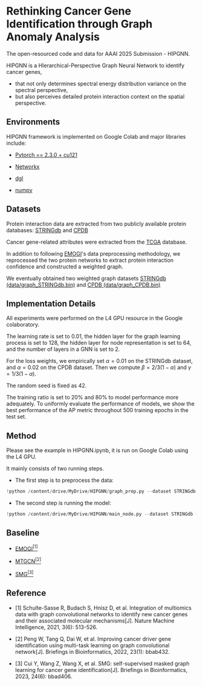 # Rethinking Cancer Gene Identification through Graph Anomaly Analysis

The open-resourced code and data for AAAI 2025 Submission - HIPGNN.

HIPGNN is a HIerarchical-Perspective Graph Neural Network to identify cancer genes, 
- that not only determines spectral energy distribution variance on the spectral perspective, 
- but also perceives detailed protein interaction context on the spatial perspective.

## Environments

HIPGNN framework is implemented on Google Colab and major libraries include:

- [Pytorch == 2.3.0 + cu121](https://pytorch.org/)

- [Networkx](https://networkx.org/)

- [dgl](https://www.dgl.ai/)

- [numpy](https://github.com/numpy/numpy)



## Datasets

Protein interaction data are extracted from two publicly available protein databases: [STRINGdb](https://string-db.org/) and [CPDB](http://cpdb.molgen.mpg.de/)

Cancer gene-related attributes were extracted from the [TCGA](https://www.cancer.gov/ccg/research/genome-sequencing/tcga) database.

In addition to following [EMOGI](https://github.com/schulter/EMOGI)'s data preprocessing methodology, we reprocessed the two protein networks to extract protein interaction confidence and constructed a weighted graph.

We eventually obtained two weighted graph datasets [STRINGdb (data/graph_STRINGdb.bin)](data/graph_STRINGdb.bin) and [CPDB (data/graph_CPDB.bin)](data/graph_CPDB.bin)

## Implementation Details

All experiments were performed on the L4 GPU resource in the Google colaboratory. 

The learning rate is set to 0.01, the hidden layer for the graph learning process is set to 128, the hidden layer for node representation is set to 64, and the number of layers in a GNN is set to $2$. 

For the loss weights, we empirically set $\alpha = 0.01$ on the STRINGdb dataset, and $\alpha = 0.02$ on the CPDB dataset. Then we compute $\beta = 2/3(1-\alpha)$ and $\gamma = 1/3(1-\alpha)$. 

The random seed is fixed as 42.

The training ratio is set to 20\% and 80\% to model performance more adequately. To uniformly evaluate the performance of models, we show the best performance of the AP metric throughout 500 training epochs in the test set. 



## Method

Please see the example in HIPGNN.ipynb, it is run on Google Colab using the L4 GPU.

It mainly consists of two running steps.

- The first step is to preprocess the data:
```python
!python /content/drive/MyDrive/HIPGNN/graph_prep.py --dataset STRINGdb
```

- The second step is running the model:
```python
!python /content/drive/MyDrive/HIPGNN/main_node.py --dataset STRINGdb --loss 0.01 --n_train 0.8
```

## Baseline

- [EMOGI](https://github.com/schulter/EMOGI)[<sup>[1]</sup>](#refer-anchor-1)

- [MTGCN](https://github.com/weiba/MTGCN)[<sup>[2]</sup>](#refer-anchor-2)

- [SMG](https://github.com/C0nc/SMG)[<sup>[3]</sup>](#refer-anchor-3)






## Reference

<div id="refer-anchor-1"></div>

- [1] Schulte-Sasse R, Budach S, Hnisz D, et al. Integration of multiomics data with graph convolutional networks to identify new cancer genes and their associated molecular mechanisms[J]. Nature Machine Intelligence, 2021, 3(6): 513-526.

<div id="refer-anchor-2"></div>

- [2] Peng W, Tang Q, Dai W, et al. Improving cancer driver gene identification using multi-task learning on graph convolutional network[J]. Briefings in Bioinformatics, 2022, 23(1): bbab432.

<div id="refer-anchor-3"></div>

- [3] Cui Y, Wang Z, Wang X, et al. SMG: self-supervised masked graph learning for cancer gene identification[J]. Briefings in Bioinformatics, 2023, 24(6): bbad406.

